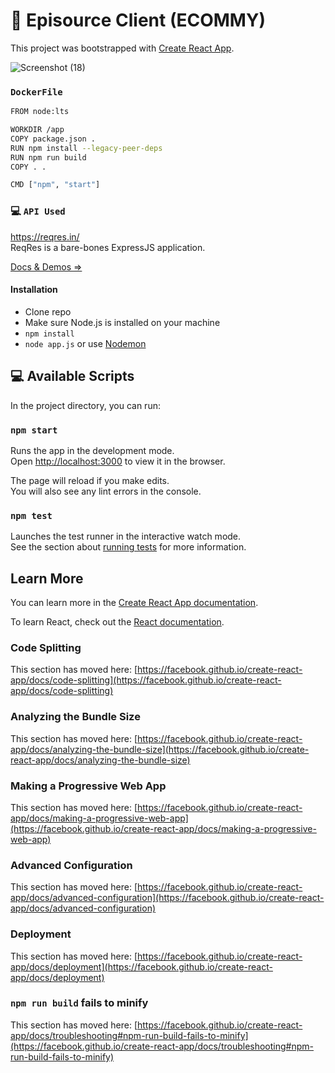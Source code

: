 # 🚀 Episource Client (ECOMMY)

This project was bootstrapped with [Create React App](https://github.com/facebook/create-react-app).

![Screenshot (18)](https://user-images.githubusercontent.com/63959831/146801014-1105226e-b924-4170-8d62-0f879a22938e.png)


### `DockerFile`

```sh
FROM node:lts

WORKDIR /app
COPY package.json .
RUN npm install --legacy-peer-deps
RUN npm run build
COPY . .

CMD ["npm", "start"]
```
### 💻 `API Used`

https://reqres.in/
<br />
ReqRes is a bare-bones ExpressJS application.

[Docs & Demos ⇒](http://reqres.in)

#### Installation

* Clone repo
* Make sure Node.js is installed on your machine
* `npm install`
* `node app.js` or use [Nodemon](https://github.com/remy/nodemon)


## 💻 Available Scripts

In the project directory, you can run:

### `npm start`

Runs the app in the development mode.\
Open [http://localhost:3000](http://localhost:3000) to view it in the browser.

The page will reload if you make edits.\
You will also see any lint errors in the console.

### `npm test`

Launches the test runner in the interactive watch mode.\
See the section about [running tests](https://facebook.github.io/create-react-app/docs/running-tests) for more information.



## Learn More

You can learn more in the [Create React App documentation](https://facebook.github.io/create-react-app/docs/getting-started).

To learn React, check out the [React documentation](https://reactjs.org/).

### Code Splitting

This section has moved here: [https://facebook.github.io/create-react-app/docs/code-splitting](https://facebook.github.io/create-react-app/docs/code-splitting)

### Analyzing the Bundle Size

This section has moved here: [https://facebook.github.io/create-react-app/docs/analyzing-the-bundle-size](https://facebook.github.io/create-react-app/docs/analyzing-the-bundle-size)

### Making a Progressive Web App

This section has moved here: [https://facebook.github.io/create-react-app/docs/making-a-progressive-web-app](https://facebook.github.io/create-react-app/docs/making-a-progressive-web-app)

### Advanced Configuration

This section has moved here: [https://facebook.github.io/create-react-app/docs/advanced-configuration](https://facebook.github.io/create-react-app/docs/advanced-configuration)

### Deployment

This section has moved here: [https://facebook.github.io/create-react-app/docs/deployment](https://facebook.github.io/create-react-app/docs/deployment)

### `npm run build` fails to minify

This section has moved here: [https://facebook.github.io/create-react-app/docs/troubleshooting#npm-run-build-fails-to-minify](https://facebook.github.io/create-react-app/docs/troubleshooting#npm-run-build-fails-to-minify)
